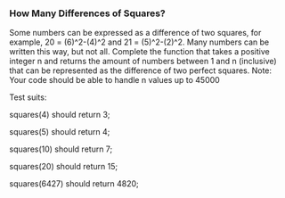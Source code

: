 ### How Many Differences of Squares?

Some numbers can be expressed as a difference of two squares, for example, 20 = (6)^2-(4)^2 and 21 = (5)^2-(2)^2. Many numbers can be written this way, but not all.
Complete the function that takes a positive integer n and returns the amount of numbers between 1 and n (inclusive) that can be represented as the difference of two perfect squares.
Note: Your code should be able to handle n values up to 45000

Test suits:

squares(4) should return 3;

squares(5) should return 4;

squares(10) should return 7;

squares(20) should return 15;

squares(6427) should return 4820;
